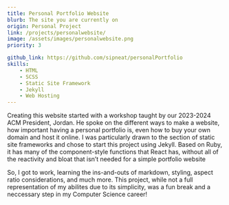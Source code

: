 ```yaml
---
title: Personal Portfolio Website
blurb: The site you are currently on
origin: Personal Project
link: /projects/personalwebsite/
image: /assets/images/personalwebsite.png
priority: 3

github_link: https://github.com/sipneat/personalPortfolio
skills:
    - HTML
    - SCSS
    - Static Site Framework
    - Jekyll
    - Web Hosting
---
```


Creating this website started with a workshop taught by our 2023-2024 ACM President, Jordan. He spoke on the different ways to make a website, how important having a personal portfolio is, even how to buy your own domain and host it online. I was particularly drawn to the section of static site frameworks and chose to start this project using Jekyll. Based on Ruby, it has many of the component-style functions that React has, without all of the reactivity and bloat that isn’t needed for a simple portfolio website

So, I got to work, learning the ins-and-outs of markdown, styling, aspect ratio considerations, and much more. This project, while not a full representation of my abilites due to its simplicity, was a fun break and a neccessary step in my Computer Science career!
